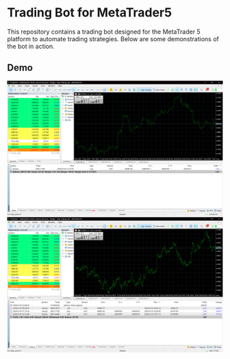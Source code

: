 # Trading Bot for MetaTrader5

This repository contains a trading bot designed for the MetaTrader 5 platform to automate trading strategies. Below are some demonstrations of the bot in action.

## Demo

![Screenshot 1](https://github.com/yuvis22/Trading-Bot/blob/main/DemoScreenShots/Screenshot%20(372).png)
![Screenshot 2](https://github.com/yuvis22/Trading-Bot/blob/main/DemoScreenShots/Screenshot%20(377).png)


